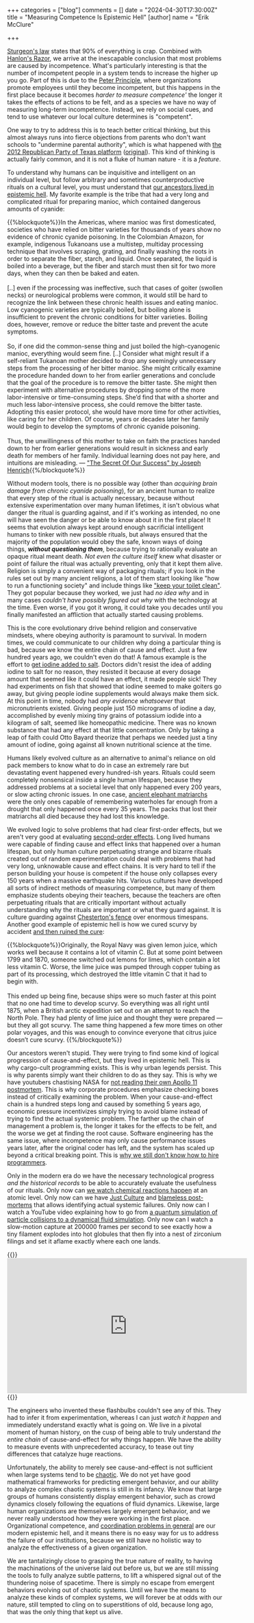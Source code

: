 +++
categories = ["blog"]
comments = []
date = "2024-04-30T17:30:00Z"
title = "Measuring Competence Is Epistemic Hell"
[author]
name = "Erik McClure"

+++

[Sturgeon's law](https://en.wikipedia.org/wiki/Sturgeon%27s_law) states that 90% of everything is crap. Combined with [Hanlon's Razor](https://en.wikipedia.org/wiki/Hanlon%27s_razor), we arrive at the inescapable conclusion that most problems are caused by incompetence. What's particularly interesting is that the number of incompetent people in a system tends to increase the higher up you go. Part of this is due to the [Peter Principle](https://en.wikipedia.org/wiki/Peter_principle), where organizations promote employees until they become incompetent, but this happens in the first place because it becomes *harder to measure competence'* the longer it takes the effects of actions to be felt, and as a species we have no way of measuring long-term incompetence. Instead, we rely on social cues, and tend to use whatever our local culture determines is "competent".

One way to try to address this is to teach better critical thinking, but this almost always runs into fierce objections from parents who don't want schools to "undermine parental authority", which is what happened with [the 2012 Republican Party of Texas platform](https://www.washingtonpost.com/blogs/answer-sheet/post/texas-gop-rejects-critical-thinking-skills-really/2012/07/08/gJQAHNpFXW_blog.html) ([original](https://web.archive.org/web/20120630113751/http://s3.amazonaws.com/texasgop_pre/assets/original/2012-Platform-Final.pdf)). This kind of thinking is actually fairly common, and it is not a fluke of human nature - it is a *feature*.

To understand why humans can be inquisitive and intelligent on an individual level, but follow arbitrary and sometimes counterproductive rituals on a cultural level, you must understand that [our ancestors lived in epistemic hell](https://slatestarcodex.com/2019/06/04/book-review-the-secret-of-our-success/). My favorite example is the tribe that had a very long and complicated ritual for preparing manioc, which contained dangerous amounts of cyanide:

{{%blockquote%}}In the Americas, where manioc was first domesticated, societies who have relied on bitter varieties for thousands of years show no evidence of chronic cyanide poisoning. In the Colombian Amazon, for example, indigenous Tukanoans use a multistep, multiday processing technique that involves scraping, grating, and finally washing the roots in order to separate the fiber, starch, and liquid. Once separated, the liquid is boiled into a beverage, but the fiber and starch must then sit for two more days, when they can then be baked and eaten.
<br>
<br>[..] even if the processing was ineffective, such that cases of goiter (swollen necks) or neurological problems were common, it would still be hard to recognize the link between these chronic health issues and eating manioc. Low cyanogenic varieties are typically boiled, but boiling alone is insufficient to prevent the chronic conditions for bitter varieties. Boiling does, however, remove or reduce the bitter taste and prevent the acute symptoms.
<br>
<br>So, if one did the common-sense thing and just boiled the high-cyanogenic manioc, everything would seem fine. [..] Consider what might result if a self-reliant Tukanoan mother decided to drop any seemingly unnecessary steps from the processing of her bitter manioc. She might critically examine the procedure handed down to her from earlier generations and conclude that the goal of the procedure is to remove the bitter taste. She might then experiment with alternative procedures by dropping some of the more labor-intensive or time-consuming steps. She’d find that with a shorter and much less labor-intensive process, she could remove the bitter taste. Adopting this easier protocol, she would have more time for other activities, like caring for her children. Of course, years or decades later her family would begin to develop the symptoms of chronic cyanide poisoning.
<br>
<br>Thus, the unwillingness of this mother to take on faith the practices handed down to her from earlier generations would result in sickness and early death for members of her family. Individual learning does not pay here, and intuitions are misleading. &mdash; <a href="https://www.amazon.com/Secret-Our-Success-Evolution-Domesticating-ebook/dp/B00WY4OXAS/ref=as_li_ss_tl?keywords=the+secret+of+our+success&qid=1559607052&s=gateway&sr=8-1&linkCode=ll1&tag=slatestarcode-20&linkId=761afd67f6541a6de5cebbd0127aa910&language=en_US">"The Secret Of Our Success" by Joseph Henrich</a>{{%/blockquote%}}

Without modern tools, there is no possible way (other than *acquiring brain damage from chronic cyanide poisoning*), for an ancient human to realize that every step of the ritual is actually necessary, because without extensive experimentation over many human lifetimes, it isn't obvious what danger the ritual is guarding against, and if it's working as intended, no one will have seen the danger or be able to know about it in the first place! It seems that evolution always kept around enough sacrificial intelligent humans to tinker with new possible rituals, but always ensured that the majority of the population would obey the safe, known ways of doing things, ***without questioning them***, because trying to rationally evaluate an opaque ritual meant death. *Not even the culture itself* knew what disaster or point of failure the ritual was actually preventing, only that it kept them alive. Religion is simply a convenient way of packaging rituals; if you look in the rules set out by many ancient religions, a lot of them start looking like "how to run a functioning society" and include things like ["keep your toilet clean"](https://en.wikipedia.org/wiki/Toilet_god). They got popular because they worked, we just had *no idea why* and in many cases *couldn't have possibly figured out why* with the technology at the time. Even worse, if you got it wrong, it could take you decades until you finally manifested an affliction that actually started causing problems.

This is the core evolutionary drive behind religion and conservative mindsets, where obeying authority is paramount to survival. In modern times, we could communicate to our children why doing a particular thing is bad, because we know the entire chain of cause and effect. Just a few hundred years ago, we couldn't even do that! A famous example is the effort to [get iodine added to salt](https://www.lrb.co.uk/the-paper/v45/n23/jonah-goodman/a-national-evil). Doctors didn't resist the idea of adding iodine to salt for no reason, they resisted it because at every dosage amount that seemed like it could have an effect, it made people sick! They had experiments on fish that showed that iodine seemed to make goiters go away, but giving people iodine supplements would always make them sick. At this point in time, nobody had *any evidence whatsoever* that micronutrients existed. Giving people just 150 micrograms of iodine a day, accomplished by evenly mixing tiny grains of potassium iodide into a kilogram of salt, seemed like homeopathic medicine. There was no known substance that had any effect at that little concentration. Only by taking a leap of faith could Otto Bayard theorize that perhaps we needed just a tiny amount of iodine, going against all known nutritional science at the time.

Humans likely evolved culture as an alternative to animal's reliance on old pack members to know what to do in case an extremely rare but devastating event happened every hundred-ish years. Rituals could seem completely nonsensical inside a single human lifespan, because they addressed problems at a societal level that only happened every 200 years, or slow acting chronic issues. In one case, [ancient elephant matriarchs](https://global.wcs.org/Wildlife/Global-Priority-Species/African-Elephants/African-Savannah-Elephant.aspx) were the only ones capable of remembering waterholes far enough from a drought that only happened once every 35 years. The packs that lost their matriarchs all died because they had lost this knowledge.

We evolved logic to solve problems that had clear first-order effects, but we aren't very good at evaluating [second-order effects](https://www.quora.com/What-are-second-order-effects-consequences-and-some-examples-of-them). Long lived humans were capable of finding cause and effect links that happened over a human lifespan, but only human culture perpetuating strange and bizarre rituals created out of random experimentation could deal with problems that had very long, unknowable cause and effect chains. It is very hard to tell if the person building your house is competent if the house only collapses every 150 years when a massive earthquake hits. Various cultures have developed all sorts of indirect methods of measuring competence, but many of them emphasize students obeying their teachers, because the teachers are often perpetuating rituals that are critically important without actually understanding why the rituals are important or what they guard against. It is culture guarding against [Chesterton's fence](https://en.wiktionary.org/wiki/Chesterton%27s_fence) over enormous timespans. Another good example of epistemic hell is how we cured scurvy by accident [and then ruined the cure](https://www.secretorum.life/p/epistemic-hell):

{{%blockquote%}}Originally, the Royal Navy was given lemon juice, which works well because it contains a lot of vitamin C. But at some point between 1799 and 1870, someone switched out lemons for limes, which contain a lot less vitamin C. Worse, the lime juice was pumped through copper tubing as part of its processing, which destroyed the little vitamin C that it had to begin with. 
<br>
<br>This ended up being fine, because ships were so much faster at this point that no one had time to develop scurvy. So everything was all right until 1875, when a British arctic expedition set out on an attempt to reach the North Pole. They had plenty of lime juice and thought they were prepared — but they all got scurvy. The same thing happened a few more times on other polar voyages, and this was enough to convince everyone that citrus juice doesn’t cure scurvy. {{%/blockquote%}}

Our ancestors weren't stupid. They were trying to find some kind of logical progression of cause-and-effect, but they lived in epistemic hell. This is why cargo-cult programming exists. This is why urban legends persist. This is why parents simply want their children to do as they say. This is why we have youtubers chastising NASA for [not reading their own Apollo 11 postmortem](https://yt.drgnz.club/watch?v=OoJsPvmFixU). This is why corporate procedures emphasize checking boxes instead of critically examining the problem. When your cause-and-effect chain is a hundred steps long and caused by something 5 years ago, economic pressure incentivizes simply trying to avoid blame instead of trying to find the actual systemic problem. The farther up the chain of management a problem is, the longer it takes for the effects to be felt, and the worse we get at finding the root cause. Software engineering has the same issue, where incompetence may only cause performance issues years later, after the original coder has left, and the system has scaled up beyond a critical breaking point. This is [why we still don't know how to hire programmers](https://erikmcclure.com/blog/factorio-is-best-interview-we-have/). 

Only in the modern era do we have the necessary technological progress *and the historical records* to be able to accurately evaluate the usefulness of our rituals. Only now can [we watch chemical reactions happen](https://www.nature.com/articles/nature.2017.21573) at an atomic level. Only now can we have [Just Culture](https://en.wikipedia.org/wiki/Just_culture) and [blameless post-mortems](https://www.etsy.com/codeascraft/blameless-postmortems) that allows identifying actual systemic failures. Only now can I watch a YouTube video explaining how to go from [a quantum simulation of particle collisions to a dynamical fluid simulation](https://www.youtube.com/watch?v=MXs_vkc8hpY). Only now can I watch a slow-motion capture at 200000 frames per second to see exactly how a tiny filament explodes into hot globules that then fly into a nest of zirconium filings and set it aflame exactly where each one lands.

{{<html>}}<iframe width="560" height="315" src="https://www.youtube.com/embed/AEm-2giH_zw?si=PSbrydqNDeZ_9vqE&amp;clip=Ugkxa3VMb5AgdZ7g1NvWSHb4Aqm_L837ZgSk&amp;clipt=ELWDTBjSsE0" title="YouTube video player" frameborder="0" allow="accelerometer; autoplay; clipboard-write; encrypted-media; gyroscope; picture-in-picture; web-share" referrerpolicy="strict-origin-when-cross-origin" allowfullscreen></iframe>{{</html>}}

The engineers who invented these flashbulbs couldn't see any of this. They had to infer it from experimentation, whereas I can just *watch it happen* and immediately understand exactly what is going on. We live in a pivotal moment of human history, on the cusp of being able to truly understand *the entire chain* of cause-and-effect for why things happen. We have the ability to measure events with unprecedented accuracy, to tease out tiny differences that catalyze huge reactions.

Unfortunately, the ability to merely see cause-and-effect is not sufficient when large systems tend to be [chaotic](https://en.wikipedia.org/wiki/Chaos_theory). We do not yet have good mathematical frameworks for predicting emergent behavior, and our ability to analyze complex chaotic systems is still in its infancy. We know that large groups of humans consistently display emergent behavior, such as crowd dynamics closely following the equations of fluid dynamics. Likewise, large human organizations are themselves largely emergent behavior, and we never really understood how they were working in the first place. Organizational competence, and [coordination problems in general](https://erikmcclure.com/blog/we-could-fix-everything-we-just-dont/) are our modern epistemic hell, and it means there is no easy way for us to address the failure of our institutions, because we still have no holistic way to analyze the effectiveness of a given organization.

We are tantalizingly close to grasping the true nature of reality, to having the machinations of the universe laid out before us, but we are still missing the tools to fully analyze subtle patterns, to lift a whispered signal out of the thundering noise of spacetime. There is simply no escape from emergent behaviors evolving out of chaotic systems. Until we have the means to analyze these kinds of complex systems, we will forever be at odds with our nature, still tempted to cling on to superstitions of old, because long ago, that was the only thing that kept us alive.